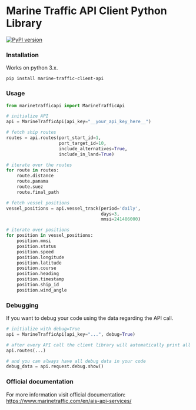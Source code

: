 <h1>Marine Traffic API Client Python Library</h1>

[![PyPI version](https://badge.fury.io/py/Marine-Traffic-API.svg)](https://badge.fury.io/py/Marine-Traffic-API)

<h3>Installation</h3>
<p>Works on python 3.x.</p>

```
pip install marine-traffic-client-api
```

<h3>Usage</h3>

```python
from marinetrafficapi import MarineTrafficApi

# initialize API
api = MarineTrafficApi(api_key="__your_api_key_here__")

# fetch ship routes
routes = api.routes(port_start_id=1, 
                    port_target_id=10, 
                    include_alternatives=True, 
                    include_in_land=True)

# iterate over the routes
for route in routes:
	route.distance
	route.panama
	route.suez
	route.final_path

# fetch vessel positions
vessel_positions = api.vessel_track(period='daily', 
                                    days=3, 
                                    mmsi=241486000)

# iterate over positions
for position in vessel_positions:
	position.mmsi
	position.status
	position.speed
	position.longitude
	position.latitude
	position.course
	position.heading
	position.timestamp
	position.ship_id
	position.wind_angle
```

<h3>Debugging</h3>

<p>If you want to debug your code using the data regarding the API call.</p>

```python
# initialize with debug=True
api = MarineTrafficApi(api_key="...", debug=True)

# after every API call the client library will automatically print all the data to standard output
api.routes(...)

# and you can always have all debug data in your code
debug_data = api.request.debug.show()
```

<h3>Official documentation</h3>

<p>For more information visit official documentation: <a href="https://www.marinetraffic.com/en/ais-api-services/">https://www.marinetraffic.com/en/ais-api-services/</a></p>
